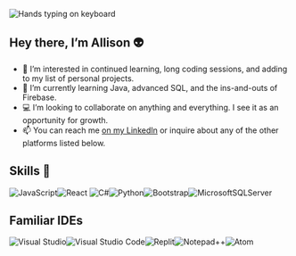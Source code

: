 ![Hands typing on keyboard](https://thumbs.gfycat.com/FluffyBogusFox-size_restricted.gif)
## Hey there, I’m Allison 👽
- 👀 I’m interested in continued learning, long coding sessions, and adding to my list of personal projects.  
- 🌱 I’m currently learning Java, advanced SQL, and the ins-and-outs of Firebase.
- 💻 I’m looking to collaborate on anything and everything. I see it as an opportunity for growth. 
- 📫 You can reach me [on my LinkedIn](https://www.linkedin.com/in/allison-carte/) or inquire about any of the other platforms listed below.

## Skills 📑
![JavaScript](https://img.shields.io/badge/javascript-%23323330.svg?style=for-the-badge&logo=javascript&logoColor=%23F7DF1E)![React](https://img.shields.io/badge/react-%2320232a.svg?style=for-the-badge&logo=react&logoColor=%2361DAFB)	![C#](https://img.shields.io/badge/c%23-%23239120.svg?style=for-the-badge&logo=c-sharp&logoColor=white)![Python](https://img.shields.io/badge/python-3670A0?style=for-the-badge&logo=python&logoColor=ffdd54)![Bootstrap](https://img.shields.io/badge/bootstrap-%23563D7C.svg?style=for-the-badge&logo=bootstrap&logoColor=white)![MicrosoftSQLServer](https://img.shields.io/badge/MS%20SQL%20Server-CC2927?style=for-the-badge&logo=microsoft%20sql%20server&logoColor=white)

## Familiar IDEs
![Visual Studio](https://img.shields.io/badge/Visual%20Studio-5C2D91.svg?style=for-the-badge&logo=visual-studio&logoColor=white)![Visual Studio Code](https://img.shields.io/badge/Visual%20Studio%20Code-0078d7.svg?style=for-the-badge&logo=visual-studio-code&logoColor=white)![Replit](https://img.shields.io/badge/Replit-DD1200?style=for-the-badge&logo=Replit&logoColor=white)![Notepad++](https://img.shields.io/badge/Notepad++-90E59A.svg?style=for-the-badge&logo=notepad%2b%2b&logoColor=black)![Atom](https://img.shields.io/badge/Atom-%2366595C.svg?style=for-the-badge&logo=atom&logoColor=white)

<!---
AllisonCarte/AllisonCarte is a ✨ special ✨ repository because its `README.md` (this file) appears on your GitHub profile.
You can click the Preview link to take a look at your changes.
--->
